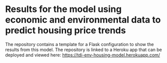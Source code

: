 # Results for the model using economic and environmental data to predict housing price trends

The repository contains a template for a Flask configuration to show the results from 
this model. 
The repository is linked to a Heroku app that can be deployed and viewed here:
https://tdi-env-housing-model.herokuapp.com/

